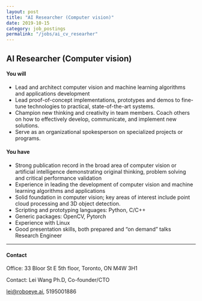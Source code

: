 ```yaml
---
layout: post
title: "AI Researcher (Computer vision)"
date: 2019-10-15
category: job_postings 
permalink: "/jobs/ai_cv_researher"
---
```

## AI Researcher (Computer vision)

#### You will 
- Lead and architect computer vision and machine learning algorithms and
applications development
- Lead proof-of-concept implementations, prototypes and demos to fine-tune
technologies to practical, state-of-the-art systems.
- Champion new thinking and creativity in team members. Coach others on how to
effectively develop, communicate, and implement new solutions.
- Serve as an organizational spokesperson on specialized projects or programs.

#### You have 
- Strong publication record in the broad area of computer vision or artificial
intelligence demonstrating original thinking, problem solving and critical
performance validation
- Experience in leading the development of computer vision and machine learning
algorithms and applications
- Solid foundation in computer vision; key areas of interest include point cloud
processing and 3D object detection.
- Scripting and prototyping languages: Python, C/C++
- Generic packages: OpenCV, Pytorch
- Experience with Linux
- Good presentation skills, both prepared and “on demand” talks
Research Engineer



---

#### Contact
Office: 33 Bloor St E 5th floor, Toronto, ON M4W 3H1

Contact: Lei Wang Ph.D, Co-founder/CTO

lei@roboeye.ai, 5195001886